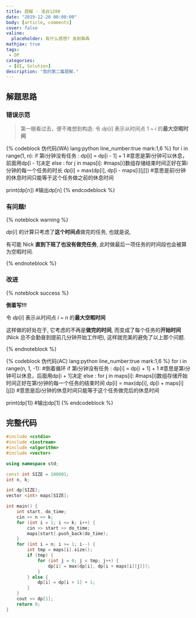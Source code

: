 ```yaml
---
title: 题解 - 洛谷1280
date: "2019-12-20 00:00:00"
body: [article, comments]
cover: false
valine:
  placeholder: 有什么感想? 发射犇犇
mathjax: true
tags: 
 - DP
categories:
 - [OI, Solution]
description: "我的第二篇题解."
---
```


## 解题思路

### 错误示范

> 第一眼看过去，便不难想到构造:
> 令 $dp[i]$ 表示从时间点 $1$ ~ $i$ 的**最大空暇时间**

{% codeblock 伪代码(WA) lang:python line_number:true mark:1,6 %}
for i in range(1, n):
  if 第i分钟没有任务 :
      dp[i] = dp[i - 1] + 1 #意思是第i分钟可以休息，前面用dp[i - 1]决定
  else :
      for j in maps[i]: #maps[i]数组存储结束时间正好在第i分钟的每一个任务的时长
			dp[i] = max(dp[i], dp[i - maps[i][j]])
			#意思是前i分钟的休息时间只能等于这个任务做之前的休息时间

print(dp[n]) #输出dp[n]
{% endcodeblock %}

### 有问题!

{% noteblock warning %}

$dp[i]$ 的计算只考虑了**这个时间点**做完的任务, 也就是说,

有可能 Nick **直到下班了也没有做完任务**, 此时做最后一项任务的时间段也会被算为空暇时间.

{% endnoteblock %}

### 改进

{% noteblock success %}

**倒着写!!!**

令 $dp[i]$ 表示从时间点 $i$ ~ $n$ 的**最大空暇时间**

这样做的好处在于, 它考虑的不再是**做完的时间**, 而变成了每个任务的**开始时间**(Nick 总不会勤奋到提前几分钟开始工作吧), 这样就完美的避免了以上那个问题.

{% endnoteblock %}

{% codeblock 伪代码(AC) lang:python line_number:true mark:1,6 %}
for i in range(n, 1, -1): #倒着循环
  if 第i分钟没有任务 :
      dp[i] = dp[i + 1] + 1 #意思是第i分钟可以休息，后面用dp[i + 1]决定
  else :
      for j in maps[i]: #maps[i]数组存储开始时间正好在第i分钟的每一个任务的结束时间
			dp[i] = max(dp[i], dp[i + maps[i][j]])
			#意思是后i分钟的休息时间只能等于这个任务做完后的休息时间

print(dp[1]) #输出dp[1]
{% endcodeblock %}

## 完整代码

```cpp Code
#include <cstdio>
#include <iostream>
#include <algorithm>
#include <vector>

using namespace std;

const int SIZE = 100001;
int n, k;

int dp[SIZE];
vector <int> maps[SIZE];

int main() {
    int start, do_time;
    cin >> n >> k;
    for (int i = 1; i <= k; i++) {
        cin >> start >> do_time;
        maps[start].push_back(do_time);
    }
    for (int i = n; i >= 1; i--) {
        int tmp = maps[i].size();
        if (tmp) {
            for (int j = 0; j < tmp; j++) {
                dp[i] = max(dp[i], dp[i + maps[i][j]]);
            }
        } else {
            dp[i] = dp[i + 1] + 1;
        }
    }
    cout << dp[1];
    return 0;
}
```
